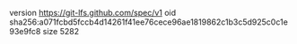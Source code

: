 version https://git-lfs.github.com/spec/v1
oid sha256:a071fcbd5fccb4d14261f41ee76cece96ae1819862c1b3c5d925c0c1e93e9fc8
size 5282
